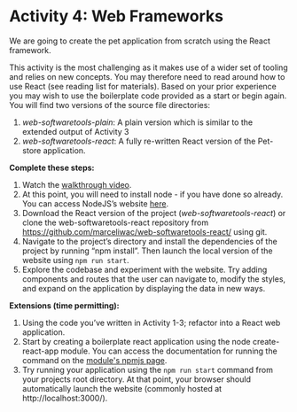 # Activity 4: Web Frameworks

We are going to create the pet application from scratch using the React framework.

This activity is the most challenging as it makes use of a wider set of tooling and relies on new
concepts. You may therefore need to read around how to use React (see reading list for materials).
Based on your prior experience you may wish to use the boilerplate code provided as a start or begin
again. You will find two versions of the source file directories:
1.	_web-softwaretools-plain_: A plain version which is similar to the extended output of Activity 3
2.	_web-softwaretools-react_: A fully re-written React version of the Pet-store application. 

**Complete these steps:**
1.	Watch the [walkthrough video](https://web.microsoftstream.com/video/03a16bcb-6b93-4538-9037-f17167dfd53a).
2.  At this point, you will need to install node - if you have done so already. You can access NodeJS’s
    website [here](https://nodejs.org/en/).
3.  Download the React version of the project (_web-softwaretools-react_) or clone the
    web-softwaretools-react repository from https://github.com/marceliwac/web-softwaretools-react/
    using git.
4.  Navigate to the project’s directory and install the dependencies of the project by running “npm
    install”. Then launch the local version of the website using `npm run start`.
5.  Explore the codebase and experiment with the website. Try adding components and routes that the
    user can navigate to, modify the styles, and expand on the application by displaying the data in
    new ways.

**Extensions (time permitting):**
1.	Using the code you’ve written in Activity 1-3; refactor into a React web application.
2.	Start by creating a boilerplate react application using the node create-react-app module.
You can access the documentation for running the command on the [module's npmjs page](https://www.npmjs.com/package/create-react-app).
3.  Try running your application using the `npm run start` command from your projects root
    directory. At that point, your browser should automatically launch the website (commonly hosted
    at http://localhost:3000/).